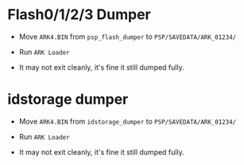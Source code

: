# Flash0/1/2/3 Dumper
* Move `ARK4.BIN` from `psp_flash_dumper` to `PSP/SAVEDATA/ARK_01234/`
* Run `ARK Loader`

* It may not exit cleanly, it's fine it still dumped fully.


# idstorage dumper
* Move `ARK4.BIN` from `idstorage_dumper` to `PSP/SAVEDATA/ARK_01234/`
* Run `ARK Loader`

* It may not exit cleanly, it's fine it still dumped fully.
